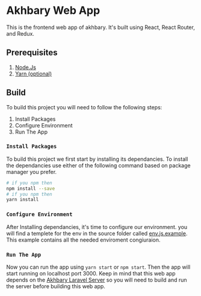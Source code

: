 # Akhbary Web App
This is the frontend web app of akhbary. It's built using React, React Router, and Redux.

## Prerequisites
1. [Node.Js](https://nodejs.org/en/download/)
2. [Yarn (optional)](https://yarnpkg.com/getting-started/install)

## Build

To build this project you will need to follow the following steps:
1. Install Packages
2. Configure Environment
3. Run The App

### `Install Packages`

To build this project we first start by installing its dependancies. To install the dependancies use either of the following command based on package manager you prefer.
```bash
# if you npm then
npm install --save
# if you npm then
yarn install
```

### `Configure Environment`

After Installing dependancies, it's time to configure our environment. you will find a templete for the env in the source folder called [env.js.example](./src/env.js.example). This example contains all the needed enviroment congiuraion.

### `Run The App`

Now you can run the app using `yarn start` or `npm start`. Then the app will start running on localhost port 3000. Keep in mind that this web app depends on the [Akhbary Laravel Server](../AkhbaryServer) so you will need to build and run the server before building this web app.

